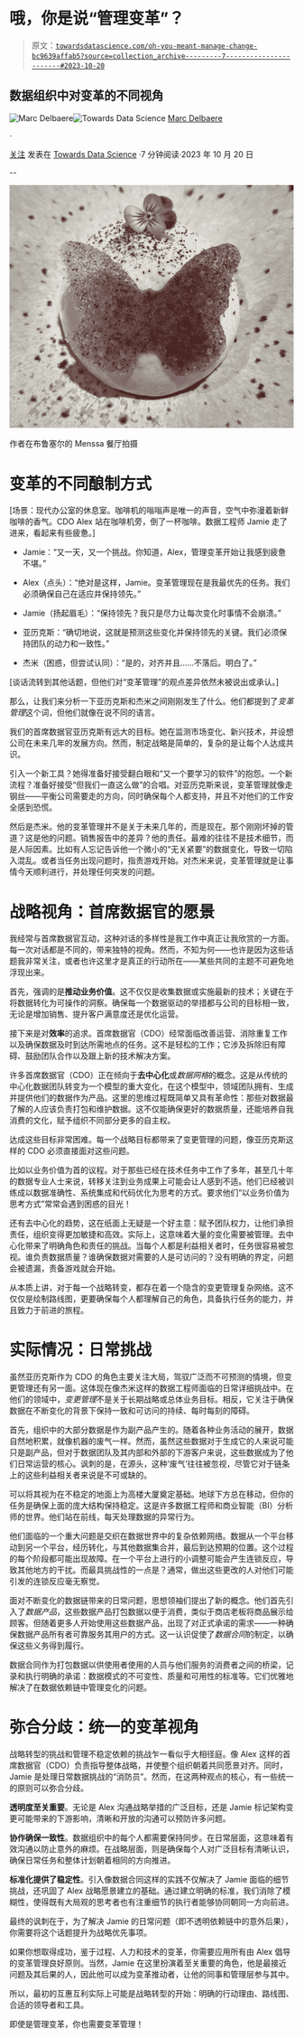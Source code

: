 # 哦，你是说“管理变革”？

> 原文：[`towardsdatascience.com/oh-you-meant-manage-change-bc9639affab5?source=collection_archive---------7-----------------------#2023-10-20`](https://towardsdatascience.com/oh-you-meant-manage-change-bc9639affab5?source=collection_archive---------7-----------------------#2023-10-20)

## 数据组织中对变革的不同视角

[](https://medium.com/@marcdelbaere?source=post_page-----bc9639affab5--------------------------------)![Marc Delbaere](https://medium.com/@marcdelbaere?source=post_page-----bc9639affab5--------------------------------)[](https://towardsdatascience.com/?source=post_page-----bc9639affab5--------------------------------)![Towards Data Science](https://towardsdatascience.com/?source=post_page-----bc9639affab5--------------------------------) [Marc Delbaere](https://medium.com/@marcdelbaere?source=post_page-----bc9639affab5--------------------------------)

·

[关注](https://medium.com/m/signin?actionUrl=https%3A%2F%2Fmedium.com%2F_%2Fsubscribe%2Fuser%2F6fc3dd051b77&operation=register&redirect=https%3A%2F%2Ftowardsdatascience.com%2Foh-you-meant-manage-change-bc9639affab5&user=Marc+Delbaere&userId=6fc3dd051b77&source=post_page-6fc3dd051b77----bc9639affab5---------------------post_header-----------) 发表在 [Towards Data Science](https://towardsdatascience.com/?source=post_page-----bc9639affab5--------------------------------) ·7 分钟阅读·2023 年 10 月 20 日[](https://medium.com/m/signin?actionUrl=https%3A%2F%2Fmedium.com%2F_%2Fvote%2Ftowards-data-science%2Fbc9639affab5&operation=register&redirect=https%3A%2F%2Ftowardsdatascience.com%2Foh-you-meant-manage-change-bc9639affab5&user=Marc+Delbaere&userId=6fc3dd051b77&source=-----bc9639affab5---------------------clap_footer-----------)

--

[](https://medium.com/m/signin?actionUrl=https%3A%2F%2Fmedium.com%2F_%2Fbookmark%2Fp%2Fbc9639affab5&operation=register&redirect=https%3A%2F%2Ftowardsdatascience.com%2Foh-you-meant-manage-change-bc9639affab5&source=-----bc9639affab5---------------------bookmark_footer-----------)![](img/897132a4592bafedc90341958323db64.png)

作者在布鲁塞尔的 Menssa 餐厅拍摄

# 变革的不同酿制方式

[场景：现代办公室的休息室。咖啡机的嗡嗡声是唯一的声音，空气中弥漫着新鲜咖啡的香气。CDO Alex 站在咖啡机旁，倒了一杯咖啡。数据工程师 Jamie 走了进来，看起来有些疲惫。]

+   Jamie：“又一天，又一个挑战。你知道，Alex，管理变革开始让我感到疲惫不堪。”

+   Alex（点头）：“绝对是这样，Jamie。变革管理现在是我最优先的任务。我们必须确保自己在适应并保持领先。”

+   Jamie（扬起眉毛）：“保持领先？我只是尽力让每次变化时事情不会崩溃。”

+   亚历克斯：“确切地说，这就是预测这些变化并保持领先的关键。我们必须保持团队的动力和一致性。”

+   杰米（困惑，但尝试认同）：“是的，对齐并且……不落后。明白了。”

[谈话流转到其他话题，但他们对“变革管理”的观点差异依然未被说出或承认。]

那么，让我们来分析一下亚历克斯和杰米之间刚刚发生了什么。他们都提到了*变革管理*这个词，但他们就像在说不同的语言。

我们的首席数据官亚历克斯有远大的目标。她在监测市场变化、新兴技术，并设想公司在未来几年的发展方向。然而，制定战略是简单的，复杂的是让每个人达成共识。

引入一个新工具？她得准备好接受翻白眼和“又一个要学习的软件”的抱怨。一个新流程？准备好接受“但我们一直这么做”的合唱。对亚历克斯来说，变革管理就像走钢丝——平衡公司需要走的方向，同时确保每个人都支持，并且不对他们的工作安全感到恐慌。

然后是杰米。他的变革管理并不是关于未来几年的，而是现在。那个刚刚坏掉的管道？这是他的问题。销售报告中的差异？他的责任。最难的往往不是技术细节，而是人际因素。比如有人忘记告诉他一个微小的“无关紧要”的数据变化，导致一切陷入混乱。或者当任务出现问题时，指责游戏开始。对杰米来说，变革管理就是让事情今天顺利进行，并处理任何突发的问题。

# 战略视角：首席数据官的愿景

我经常与首席数据官互动，这种对话的多样性是我工作中真正让我欣赏的一方面。每一次对话都是不同的，带来独特的视角。然而，不知为何——也许是因为这些话题我非常关注，或者也许这里才是真正的行动所在——某些共同的主题不可避免地浮现出来。

首先，强调的是**推动业务价值**。这不仅仅是收集数据或实施最新的技术；关键在于将数据转化为可操作的洞察。确保每一个数据驱动的举措都与公司的目标相一致，无论是增加销售、提升客户满意度还是优化运营。

接下来是对**效率**的追求。首席数据官（CDO）经常面临改善运营、消除重复工作以及确保数据及时到达所需地点的任务。这不是轻松的工作；它涉及拆除旧有障碍、鼓励团队合作以及跟上新的技术解决方案。

许多首席数据官（CDO）正在倾向于**去中心化**或*数据网格*的概念。这是从传统的中心化数据团队转变为一个模型的重大变化，在这个模型中，领域团队拥有、生成并提供他们的数据作为产品。这里的思维过程既简单又具有革命性：那些对数据最了解的人应该负责打包和维护数据。这不仅能确保更好的数据质量，还能培养自我消费的文化，赋予组织不同部分更多的自主权。

达成这些目标非常困难。每一个战略目标都带来了变更管理的问题，像亚历克斯这样的 CDO 必须直接面对这些问题。

比如以业务价值为首的议程。对于那些已经在技术任务中工作了多年，甚至几十年的数据专业人士来说，转移关注到业务成果上可能会让人感到不适。他们已经被训练成以数据准确性、系统集成和代码优化为思考的方式。要求他们“以业务价值为思考方式”常常会遇到困惑的目光！

还有去中心化的趋势，这在纸面上无疑是一个好主意：赋予团队权力，让他们承担责任，组织变得更加敏捷和高效。实际上，这意味着大量的变化需要被管理。去中心化带来了明确角色和责任的挑战。当每个人都是利益相关者时，任务很容易被忽视。谁负责数据质量？谁确保数据对需要的人是可访问的？没有明确的界定，问题会被遗漏，责备游戏就会开始。

从本质上讲，对于每一个战略转变，都存在着一个隐含的变更管理复杂网络。这不仅仅是绘制路线图，更要确保每个人都理解自己的角色，具备执行任务的能力，并且致力于前进的旅程。

# 实际情况：日常挑战

虽然亚历克斯作为 CDO 的角色主要关注大局，驾驭广泛而不可预测的情境，但变更管理还有另一面。这体现在像杰米这样的数据工程师面临的日常详细挑战中。在他们的领域中，*变更管理*不是关于长期战略或总体业务目标。相反，它关注于确保数据在不断变化的背景下保持一致和可访问的持续、每时每刻的障碍。

首先，组织中的大部分数据是作为副产品产生的。随着各种业务活动的展开，数据自然地积累，就像机器的废气一样。然而，虽然这些数据对于生成它的人来说可能只是副产品，但对于数据团队及其内部和外部的下游客户来说，这些数据成为了他们日常运营的核心。讽刺的是，在源头，这种‘废气’往往被忽视，尽管它对于链条上的这些利益相关者来说是不可或缺的。

可以将其视为在不稳定的地面上为高楼大厦奠定基础。地球下方总在移动，但你的任务是确保上面的庞大结构保持稳定。这是许多数据工程师和商业智能（BI）分析师的世界。他们站在前线，每天处理数据的异常行为。

他们面临的一个重大问题是交织在数据世界中的复杂依赖网络。数据从一个平台移动到另一个平台，经历转化，与其他数据集合并，最后到达预期的位置。这个过程的每个阶段都可能出现故障。在一个平台上进行的小调整可能会产生连锁反应，导致其他地方的干扰。而最具挑战性的一点是？通常，做出这些更改的人对他们可能引发的连锁反应毫无察觉。

面对不断变化的数据链带来的日常问题，思想领袖们提出了新的概念。他们首先引入了*数据产品*，这些数据产品打包数据以便于消费，类似于商店老板将商品展示给顾客。但随着更多人开始使用这些数据产品，出现了对正式承诺的需求——一种确保数据产品所有者可靠服务其用户的方式。这一认识促使了*数据合同*的制定，以确保这些义务得到履行。

数据合同作为打包数据以供使用者使用的人员与他们服务的消费者之间的桥梁，记录和执行明确的承诺：数据模式的不可变性、质量和可用性的标准等。它们优雅地解决了在数据依赖链中管理变化的问题。

# 弥合分歧：统一的变革视角

战略转型的挑战和管理不稳定依赖的挑战乍一看似乎大相径庭。像 Alex 这样的首席数据官（CDO）负责指导整体战略，并使整个组织朝着共同愿景对齐。同时，Jamie 是处理日常数据挑战的“消防员”。然而，在这两种观点的核心，有一些统一的原则可以弥合分歧。

**透明度至关重要**。无论是 Alex 沟通战略举措的广泛目标，还是 Jamie 标记架构变更可能带来的下游影响，清晰和开放的沟通可以预防许多问题。

**协作确保一致性**。数据组织中的每个人都需要保持同步。在日常层面，这意味着有效沟通以防止意外的麻烦。在战略层面，则是确保每个人对广泛目标有清晰认识，确保日常任务和整体计划朝着相同的方向推进。

**标准化提供了稳定性**。引入像数据合同这样的实践不仅解决了 Jamie 面临的细节挑战，还巩固了 Alex 战略愿景建立的基础。通过建立明确的标准，我们消除了模糊性，使得既有大局观的思考者也有注重细节的执行者能够协同朝同一方向前进。

最终的讽刺在于，为了解决 Jamie 的日常问题（即不透明依赖链中的意外后果），你需要将这个话题提升为战略优先事项。

如果你想取得成功，鉴于过程、人力和技术的变革，你需要应用所有由 Alex 倡导的变革管理良好原则。当然，Jamie 在这里扮演着至关重要的角色，他是最接近问题及其后果的人，因此他可以成为变革推动者，让他的同事和管理层参与其中。

所以，最初的互惠互利实际上可能是战略转型的开始：明确的行动理由、路线图、合适的领导者和工具。

即使是管理变革，你也需要变革管理！
